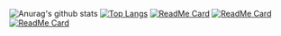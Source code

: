 ![Anurag's github stats](https://github-readme-stats.vercel.app/api?username=HugoLckr&show_icons=true&theme=midnight-purple)
[![Top Langs](https://github-readme-stats.vercel.app/api/top-langs/?username=HugoLckr&langs_count=10&layout=compact)](https://github.com/anuraghazra/github-readme-stats)
[![ReadMe Card](https://github-readme-stats.vercel.app/api/pin/?username=HugoLckr&repo=My_Resume)](https://github.com/HugoTkBCN/My_Resume)
[![ReadMe Card](https://github-readme-stats.vercel.app/api/pin/?username=Hacking-Web3&repo=poster-with-purpose)](https://github.com/Hacking-Web3/poster-with-purpose)
[![ReadMe Card](https://github-readme-stats.vercel.app/api/pin/?username=HugoLckr&repo=Bazel_Python_Docker)](https://github.com/HugoTkBCN/Bazel_Python_Docker)
